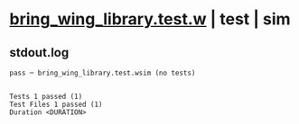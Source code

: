 # [bring_wing_library.test.w](../../../../../examples/tests/valid/bring_wing_library.test.w) | test | sim

## stdout.log
```log
pass ─ bring_wing_library.test.wsim (no tests)
 
 
Tests 1 passed (1)
Test Files 1 passed (1)
Duration <DURATION>
```

